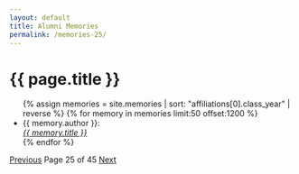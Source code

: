 ```yaml
---
layout: default
title: Alumni Memories
permalink: /memories-25/
---
```


<h1>{{ page.title }}</h1>

<ul>
  {% assign memories = site.memories | sort: "affiliations[0].class_year" | reverse %}
  {% for memory in memories limit:50 offset:1200 %}
    <li>
      {{ memory.author }}:<br><a href="{{ memory.url }}"><i>{{ memory.title }}</i></a>
    </li>
  {% endfor %}
</ul>

<nav class="pagination">
  <a href="/memories-24/">Previous</a>
  <span>Page 25 of 45</span>
  <a href="/memories-26/">Next</a>
</nav>
